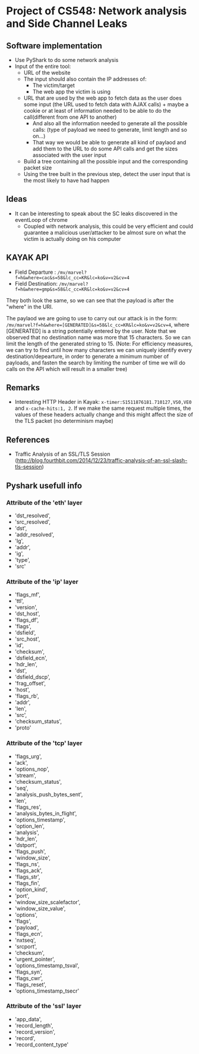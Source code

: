 # Project of CS548: Network analysis and Side Channel Leaks

## Software implementation
- Use PyShark to do some network analysis
- Input of the entire tool:
  - URL of the website 
  - The input should also contain the IP addresses of:
    - The victim/target
    - The web app the victim is using
  - URL that are used by the web app to fetch data as the user does some input (the URL used to fetch data with AJAX calls) + maybe a cookie or at least of information needed to be able to do the call(different from one API to another)
    - And also all the information needed to generate all the possible calls: (type of payload we need to generate, limit length and so on...)
    - That way we would be able to generate all kind of paylaod and add them to the URL to do some API calls and get the sizes associated with the user input
  - Build a tree containing all the possible input and the corresponding packet size
  - Using the tree built in the previous step, detect the user input that is the most likely to have had happen

## Ideas

- It can be interesting to speak about the SC leaks discovered in the eventLoop of chrome
  - Coupled with network analysis, this could be very efficient and could guarantee a malicious user/attacker to be almost sure on what the victim is actually doing on his computer

## KAYAK API

-  Field Departure : `/mv/marvel?f=h&where=cac&s=58&lc_cc=KR&lc=ko&v=v2&cv=4`
- Field Destination: `/mv/marvel?f=h&where=gmp&s=58&lc_cc=KR&lc=ko&v=v2&cv=4`

They both look the same, so we can see that the payload is after the "where" in the URI.

The paylaod we are going to use to carry out our attack is in the form:
`/mv/marvel?f=h&where=[GENERATED]&s=58&lc_cc=KR&lc=ko&v=v2&cv=4`, where [GENERATED] is a string potentially entered by the user. Note that we observed that no destination name was more that 15 characters. So we can limit the length of the generated string to 15. (Note: For efficiency measures, we can try to find until how many characters we can uniquely identify every destination/depearture, in order to generate a minimum number of payloads, and fasten the search by limiting the number of time we will do calls on the API which will result in a smaller tree)

## Remarks

- Interesting HTTP Header in Kayak: `x-timer:S1511876181.710127,VS0,VE0` and `x-cache-hits:1, 2`. If we make the same request multiple times, the values of these headers actually change and this might affect the size of the TLS packet (no determinism maybe)

## References

- Traffic Analysis of an SSL/TLS Session (http://blog.fourthbit.com/2014/12/23/traffic-analysis-of-an-ssl-slash-tls-session)


## Pyshark usefull info

### Attribute of the 'eth' layer
- 'dst_resolved', 
- 'src_resolved', 
- 'dst', 
- 'addr_resolved', 
- 'lg', 
- 'addr', 
- 'ig', 
- 'type', 
- 'src'

### Attribute of the 'ip' layer
- 'flags_mf', 
- 'ttl', 
- 'version', 
- 'dst_host', 
- 'flags_df', 
- 'flags', 
- 'dsfield', 
- 'src_host', 
- 'id', 
- 'checksum', 
- 'dsfield_ecn', 
- 'hdr_len', 
- 'dst', 
- 'dsfield_dscp', 
- 'frag_offset', 
- 'host', 
- 'flags_rb', 
- 'addr', 
- 'len', 
- 'src', 
- 'checksum_status', 
- 'proto'

### Attribute of the 'tcp' layer
- 'flags_urg', 
- 'ack', 
- 'options_nop', 
- 'stream', 
- 'checksum_status', 
- 'seq', 
- 'analysis_push_bytes_sent', 
- 'len', 
- 'flags_res', 
- 'analysis_bytes_in_flight', 
- 'options_timestamp', 
- 'option_len', 
- 'analysis', 
- 'hdr_len', 
- 'dstport', 
- 'flags_push', 
- 'window_size', 
- 'flags_ns', 
- 'flags_ack', 
- 'flags_str', 
- 'flags_fin', 
- 'option_kind', 
- 'port', 
- 'window_size_scalefactor', 
- 'window_size_value', 
- 'options', 
- 'flags', 
- 'payload', 
- 'flags_ecn', 
- 'nxtseq', 
- 'srcport', 
- 'checksum', 
- 'urgent_pointer', 
- 'options_timestamp_tsval', 
- 'flags_syn', 
- 'flags_cwr', 
- 'flags_reset', 
- 'options_timestamp_tsecr'

### Attribute of the 'ssl' layer
- 'app_data', 
- 'record_length', 
- 'record_version', 
- 'record', 
- 'record_content_type'
